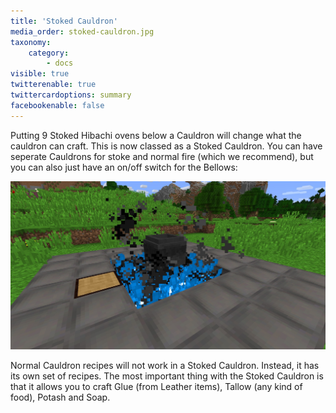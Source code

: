 ```yaml
---
title: 'Stoked Cauldron'
media_order: stoked-cauldron.jpg
taxonomy:
    category:
        - docs
visible: true
twitterenable: true
twittercardoptions: summary
facebookenable: false
---
```


Putting 9 Stoked Hibachi ovens below a Cauldron will change what the cauldron can craft. This is now classed as a Stoked Cauldron. You can have seperate Cauldrons for stoke and normal fire (which we recommend), but you can also just have an on/off switch for the Bellows:

![](stoked-cauldron.jpg)

Normal Cauldron recipes will not work in a Stoked Cauldron. Instead, it has its own set of recipes. The most important thing with the Stoked Cauldron is that it allows you to craft Glue (from Leather items), Tallow (any kind of food), Potash and Soap.